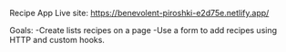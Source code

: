 

Recipe App
Live site: https://benevolent-piroshki-e2d75e.netlify.app/

Goals:
  -Create lists recipes on a page
  -Use a form to add recipes using HTTP and custom hooks.
